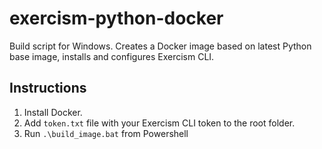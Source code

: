 # exercism-python-docker

Build script for Windows. Creates a Docker image based on latest Python base image, installs and configures Exercism CLI.

## Instructions

1) Install Docker.
2) Add `token.txt` file with your Exercism CLI token to the root folder. 
3) Run `.\build_image.bat` from Powershell
